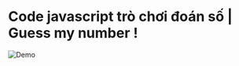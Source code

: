 # Code javascript trò chơi đoán số | Guess my number !

![Demo](https://im5.ezgif.com/tmp/ezgif-5-5bd09cd9e5.gif)
